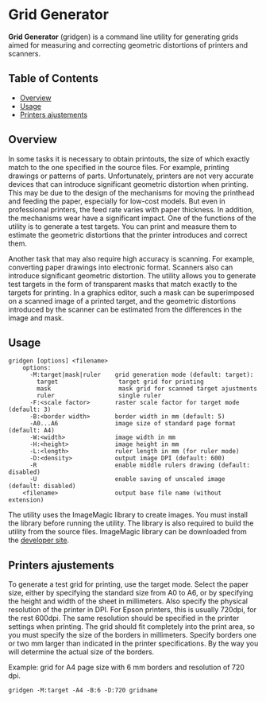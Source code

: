 # Grid Generator
**Grid Generator** (gridgen) is a command line utility for generating grids aimed for measuring and correcting geometric distortions of printers and scanners.

## Table of Contents

* [Overview](#overview)
* [Usage](#usage)
* [Printers ajustements](#printers-ajustements)

## Overview

In some tasks it is necessary to obtain printouts, the size of which exactly match to the one specified in the source files. For example, printing drawings or patterns of parts. Unfortunately, printers are not very accurate devices that can introduce significant geometric distortion when printing. This may be due to the design of the mechanisms for moving the printhead and feeding the paper, especially for low-cost models. But even in professional printers, the feed rate varies with paper thickness. In addition, the mechanisms wear have a significant impact. One of the functions of the utility is to generate a test targets. You can print and measure them to estimate the geometric distortions that the printer introduces and correct them.

Another task that may also require high accuracy is scanning. For example, converting paper drawings into electronic format. Scanners also can introduce significant geometric distortion. The utility allows you to generate test targets in the form of transparent masks that match exactly to the targets for printing. In a graphics editor, such a mask can be superimposed on a scanned image of a printed target, and the geometric distortions introduced by the scanner can be estimated from the differences in the image and mask.

## Usage

    gridgen [options] <filename>
        options:
          -M:target|mask|ruler    grid generation mode (default: target):
            target                 target grid for printing
            mask                   mask grid for scanned target ajustments
            ruler                  single ruler
          -F:<scale factor>       raster scale factor for target mode (default: 3)
          -B:<border width>       border width in mm (default: 5)
          -A0...A6                image size of standard page format (default: A4)
          -W:<width>              image width in mm
          -H:<height>             image height in mm
          -L:<length>             ruler length in mm (for ruler mode)
          -D:<density>            output image DPI (default: 600)
          -R                      enable middle rulers drawing (default: disabled)
          -U                      enable saving of unscaled image (default: disabled)
        <filename>                output base file name (without extension)

The utility uses the ImageMagic library to create images. You must install the library before running the utility. The library is also required to build the utility from the source files. ImageMagic library can be downloaded from the [developer site](https://www.imagemagick.org/script/download.php).

## Printers ajustements

To generate a test grid for printing, use the target mode. Select the paper size, either by specifying the standard size from A0 to A6, or by specifying the height and width of the sheet in millimeters. Also specify the physical resolution of the printer in DPI. For Epson printers, this is usually 720dpi, for the rest 600dpi. The same resolution should be specified in the printer settings when printing. The grid should fit completely into the print area, so you must specify the size of the borders in millimeters. Specify borders one or two mm larger than indicated in the printer specifications. By the way you will determine the actual size of the borders.

Example: grid for A4 page size with 6 mm borders and resolution of 720 dpi.

    gridgen -M:target -A4 -B:6 -D:720 gridname

